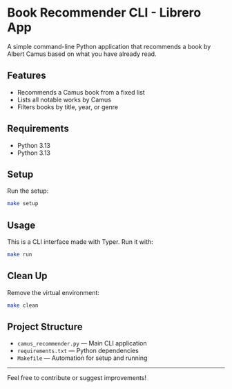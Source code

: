 # Book Recommender CLI - Librero App

A simple command-line Python application that recommends a book by Albert Camus based on what you have already read.

## Features
- Recommends a Camus book from a fixed list
- Lists all notable works by Camus
- Filters books by title, year, or genre

## Requirements
- Python 3.13
- Python 3.13

## Setup
Run the setup:
```sh
make setup
```

## Usage
This is a CLI interface made with Typer. Run it with:

```sh
make run
```

## Clean Up
Remove the virtual environment:
```sh
make clean
```

## Project Structure
- `camus_recommender.py` — Main CLI application
- `requirements.txt` — Python dependencies
- `Makefile` — Automation for setup and running

---

Feel free to contribute or suggest improvements!
